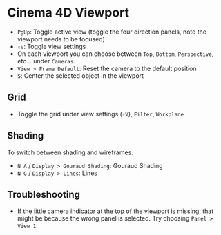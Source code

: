 # Cinema 4D Viewport

- `PgUp`: Toggle active view (toggle the four direction panels, note the viewport needs to be focused)
- `⇧V`: Toggle view settings
- On each viewport you can choose between `Top`, `Bottom`, `Perspective`, etc... under `Cameras`.
- `View > Frame Default`: Reset the camera to the default position
- `S`: Center the selected object in the viewport

## Grid

- Toggle the grid under view settings (`⇧V`), `Filter`, `Workplane`

## Shading

To switch between shading and wireframes.

- `N A` / `Display > Gouraud Shading`: Gouraud Shading
- `N G` / `Display > Lines`: Lines

## Troubleshooting

- If the little camera indicator at the top of the viewport is missing, that might be because the wrong panel is selected. Try choosing `Panel > View 1`.
